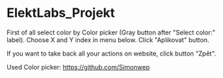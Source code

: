 # ElektLabs_Projekt

First of all select color by Color picker (Gray button after "Select color:" label).
Choose X and Y index in menu below.
Click "Aplikovat" button.

If you want  to take back all your actions on website, click button "Zpět".


Used Color picker: https://github.com/Simonwep
